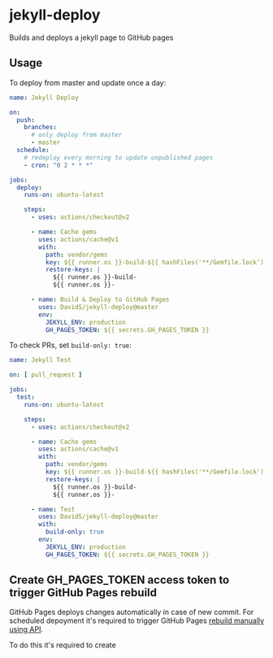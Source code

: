 # jekyll-deploy

Builds and deploys a jekyll page to GitHub pages

## Usage

To deploy from master and update once a day:
```yaml
name: Jekyll Deploy

on:
  push:
    branches:
      # only deploy from master
      - master
  schedule:
    # redeploy every morning to update unpublished pages
    - cron: "0 2 * * *"

jobs:
  deploy:
    runs-on: ubuntu-latest

    steps:
      - uses: actions/checkout@v2

      - name: Cache gems
        uses: actions/cache@v1
        with:
          path: vendor/gems
          key: ${{ runner.os }}-build-${{ hashFiles('**/Gemfile.lock') }}
          restore-keys: |
            ${{ runner.os }}-build-
            ${{ runner.os }}-

      - name: Build & Deploy to GitHub Pages
        uses: DavidS/jekyll-deploy@master
        env:
          JEKYLL_ENV: production
          GH_PAGES_TOKEN: ${{ secrets.GH_PAGES_TOKEN }}
```

To check PRs, set `build-only: true`:

```yaml
name: Jekyll Test

on: [ pull_request ]

jobs:
  test:
    runs-on: ubuntu-latest

    steps:
      - uses: actions/checkout@v2

      - name: Cache gems
        uses: actions/cache@v1
        with:
          path: vendor/gems
          key: ${{ runner.os }}-build-${{ hashFiles('**/Gemfile.lock') }}
          restore-keys: |
            ${{ runner.os }}-build-
            ${{ runner.os }}-

      - name: Test
        uses: DavidS/jekyll-deploy@master
        with:
          build-only: true
        env:
          JEKYLL_ENV: production
          GH_PAGES_TOKEN: ${{ secrets.GH_PAGES_TOKEN }}
```

## Create GH_PAGES_TOKEN access token to trigger GitHub Pages rebuild

GitHub Pages deploys changes automatically in case of new commit.
For scheduled depoyment it's required to trigger GitHub Pages [rebuild manually using API](https://developer.github.com/v3/repos/pages/#request-a-page-build).

To do this it's required to create
